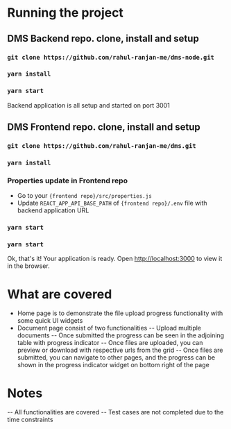 

# Running the project

## DMS Backend repo. clone, install and setup
### `git clone https://github.com/rahul-ranjan-me/dms-node.git`

### `yarn install`

### `yarn start` 

Backend application is all setup and started on port 3001


## DMS Frontend repo. clone, install and setup
### `git clone https://github.com/rahul-ranjan-me/dms.git`

### `yarn install`

### Properties update in Frontend repo
- Go to your `{frontend repo}/src/properties.js`
- Update `REACT_APP_API_BASE_PATH` of `{frontend repo}/.env` file with backend application URL

### `yarn start`

### `yarn start`

Ok, that's it! Your application is ready. Open [http://localhost:3000](http://localhost:3000) to view it in the browser.


# What are covered

- Home page is to demonstrate the file upload progress functionality with some quick UI widgets
- Document page consist of two functionalities
-- Upload multiple documents
-- Once submitted the progress can be seen in the adjoining table with progress indicator
-- Once files are uploaded, you can preview or download with respective urls from the grid
-- Once files are submitted, you can navigate to other pages, and the progress can be shown in the progress indicator widget on bottom right of the page

# Notes

-- All functionalities are covered
-- Test cases are not completed due to the time constraints

